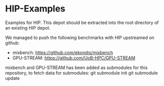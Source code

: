 # HIP-Examples
Examples for HIP.
This depot should be extracted into the root directory of an existing HIP depot.

We managed to push the following benchmarks with HIP upstreamed on github:

* mixbench: https://github.com/ekondis/mixbench
* GPU-STREAM: https://github.com/UoB-HPC/GPU-STREAM

mixbench and GPU-STREAM has been added as submodules for this repository, to fetch data for submodules:
    git submodule init
    git submodule update

